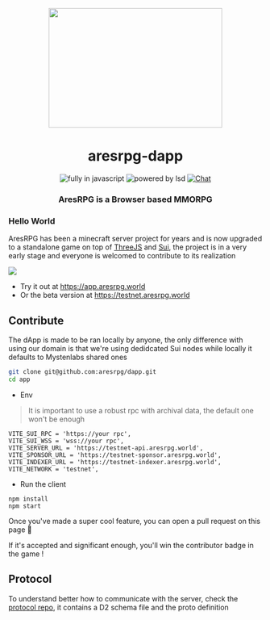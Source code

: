 <p align=center>
  <img src="https://user-images.githubusercontent.com/11330271/208825167-77d7bc78-17d0-4f33-ad35-d108b6fac730.gif" height="237px" width="344"/>
</p>
<h1 align=center>aresrpg-dapp</h1>
<p align=center>
  <img src="https://img.shields.io/badge/Made%20with-Javascript-%23f7df1e?style=for-the-badge" alt="fully in javascript"/>
  <img src="https://img.shields.io/badge/Powered%20By-Black%20Magic-blueviolet?style=for-the-badge" alt="powered by lsd"/>
  <a href="https://discord.gg/gaqrFT5">
    <img src="https://img.shields.io/discord/265104803531587584.svg?logo=discord&style=for-the-badge" alt="Chat"/>
  </a>
</p>
<h3 align=center>AresRPG is a Browser based MMORPG</h3>

### Hello World

AresRPG has been a minecraft server project for years and is now upgraded to a standalone game on top of [ThreeJS](https://threejs.org/) and [Sui](https://sui.io/), the project is in a very early stage and everyone is welcomed to contribute to its realization

![](https://i.imgur.com/csWCkeW.png)

- Try it out at https://app.aresrpg.world
- Or the beta version at https://testnet.aresrpg.world

## Contribute

The dApp is made to be ran locally by anyone, the only difference with using our domain is that we're using dedidcated Sui nodes while locally it defaults to Mystenlabs shared ones

```sh
git clone git@github.com:aresrpg/dapp.git
cd app
```

- Env

> It is important to use a robust rpc with archival data, the default one won't be enough

```
VITE_SUI_RPC = 'https://your rpc',
VITE_SUI_WSS = 'wss://your rpc',
VITE_SERVER_URL = 'https://testnet-api.aresrpg.world',
VITE_SPONSOR_URL = 'https://testnet-sponsor.aresrpg.world',
VITE_INDEXER_URL = 'https://testnet-indexer.aresrpg.world',
VITE_NETWORK = 'testnet',
```

- Run the client

```
npm install
npm start
```

Once you've made a super cool feature, you can open a pull request on this page 🥇

If it's accepted and significant enough, you'll win the contributor badge in the game !

## Protocol

To understand better how to communicate with the server, check the [protocol repo](https://github.com/aresrpg/aresrpg-protocol), it contains a D2 schema file and the proto definition

